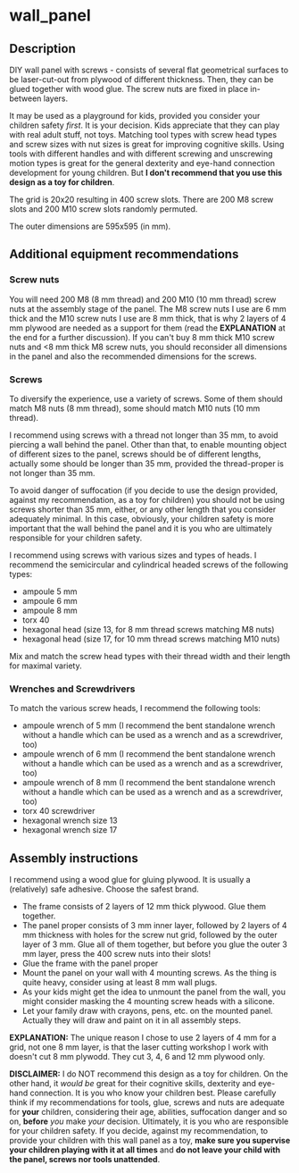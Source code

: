 # wall_panel

## Description
DIY wall panel with screws - consists of several flat geometrical surfaces to be laser-cut-out from plywood of different thickness. Then, they can be glued together with wood glue. The screw nuts are fixed in place in-between layers.

It may be used as a playground for kids, provided you consider your children safety *first*. It is your decision. Kids appreciate that they can play with real adult stuff, not toys. Matching tool types with screw head types and screw sizes with nut sizes is great for improving cognitive skills. Using tools with different handles and with different screwing and unscrewing motion types is great for the general dexterity and eye-hand connection development for young children. But **I don't recommend that you use this design as a toy for children**. 

The grid is 20x20 resulting in 400 screw slots. There are 200 M8 screw slots and 200 M10 screw slots randomly permuted.

The outer dimensions are 595x595 (in mm).

## Additional equipment recommendations

### Screw nuts

You will need 200 M8 (8 mm thread) and 200 M10 (10 mm thread) screw nuts at the assembly stage of the panel. The M8 screw nuts I use are 6 mm thick and the M10 screw nuts I use are 8 mm thick, that is why 2 layers of 4 mm plywood are needed as a support for them (read the **EXPLANATION** at the end for a further discussion). If you can't buy 8 mm thick M10 screw nuts and <8 mm thick M8 screw nuts, you should reconsider all dimensions in the panel and also the recommended dimensions for the screws.

### Screws

To diversify the experience, use a variety of screws. Some of them should match M8 nuts (8 mm thread), some should match M10 nuts (10 mm thread).

I recommend using screws with a thread not longer than 35 mm, to avoid piercing a wall behind the panel. Other than that, to enable mounting object of different sizes to the panel, screws should be of different lengths, actually some should be longer than 35 mm, provided the thread-proper is not longer than 35 mm. 

To avoid danger of suffocation (if you decide to use the design provided, against my recommendation, as a toy for children) you should not be using screws shorter than 35 mm, either, or any other length that you consider adequately minimal. In this case, obviously, your children safety is more important that the wall behind the panel and it is you who are ultimately responsible for your children safety.

I recommend using screws with various sizes and types of heads. I recommend the semicircular and cylindrical headed screws of the following types:
- ampoule 5 mm
- ampoule 6 mm
- ampoule 8 mm
- torx 40
- hexagonal head (size 13, for 8 mm thread screws matching M8 nuts)
- hexagonal head (size 17, for 10 mm thread screws matching M10 nuts)

Mix and match the screw head types with their thread width and their length for maximal variety.

### Wrenches and Screwdrivers

To match the various screw heads, I recommend the following tools:
- ampoule wrench of 5 mm (I recommend the bent standalone wrench without a handle which can be used as a wrench and as a screwdriver, too) 
- ampoule wrench of 6 mm (I recommend the bent standalone wrench without a handle which can be used as a wrench and as a screwdriver, too)
- ampoule wrench of 8 mm (I recommend the bent standalone wrench without a handle which can be used as a wrench and as a screwdriver, too)
- torx 40 screwdriver
- hexagonal wrench size 13
- hexagonal wrench size 17

## Assembly instructions
I recommend using a wood glue for gluing plywood. It is usually a (relatively) safe adhesive. Choose the safest brand.

- The frame consists of 2 layers of 12 mm thick plywood. Glue them together. 
- The panel proper consists of 3 mm inner layer, followed by 2 layers of 4 mm thickness with holes for the screw nut grid, followed by the outer layer of 3 mm. Glue all of them together, but before you glue the outer 3 mm layer, press the 400 screw nuts into their slots!
- Glue the frame with the panel proper 
- Mount the panel on your wall with 4 mounting screws. As the thing is quite heavy, consider using at least 8 mm wall plugs.
- As your kids might get the idea to unmount the panel from the wall, you might consider masking the 4 mounting screw heads with a silicone.
- Let your family draw with crayons, pens, etc. on the mounted panel. Actually they will draw and paint on it in all assembly steps.

**EXPLANATION:** The unique reason I chose to use 2 layers of 4 mm for a grid, not one 8 mm layer, is that the laser cutting workshop I work with doesn't cut 8 mm plywodd. They cut 3, 4, 6 and 12 mm plywood only.

**DISCLAIMER:** I do NOT recommend this design as a toy for children. On the other hand, it *would be* great for their cognitive skills, dexterity and eye-hand connection. It is you who know your children best. Please carefully think if my recommendations for tools, glue, screws and nuts are adequate for **your** children, considering their age, abilities, suffocation danger and so on, **before** *you* make *your* decision. Ultimately, it is you who are responsible for your children safety. If you decide, against my recommendation, to provide your children with this wall panel as a toy, **make sure you supervise your children playing with it at all times** and **do not leave your child with the panel, screws nor tools unattended**.

